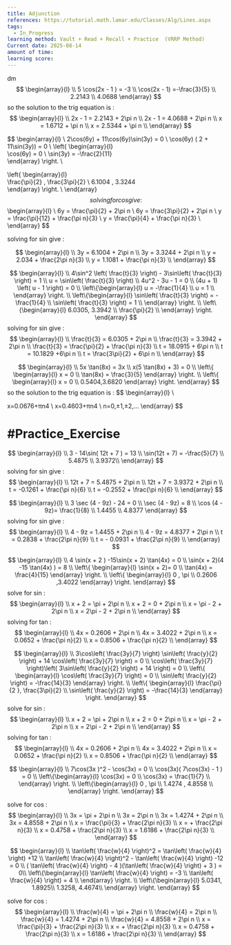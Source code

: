 ```yaml
---
title: Adjunction
references: https://tutorial.math.lamar.edu/Classes/Alg/Lines.aspx
tags:
  - In_Progress
learning method: Vault + Read + Recall + Practice  (VRRP Method)
Current date: 2025-08-14
amount of time: 
learning score:
---
```

dm
$$
\begin{array}{l} \\
5 \cos(2x - 1 )  = -3   \\
\cos(2x - 1)  =-\frac{3}{5}  \\
2.2143  \\
4.0688
\end{array}
$$so the solution to the trig equation is  : 
$$
\begin{array}{l} \\
2x - 1  =   2.2143    +  2\pi n      \\
2x - 1  =   4.0688   +  2\pi n       \\
x  =   1.6712    +  \pi n      \\
x  =   2.5344  +  \pi n      \\
\end{array}
$$


$$
\begin{array}{l}  \\
2\cos(6y) +  11\cos(6y)\sin(3y) =   0  \\
\cos(6y) ( 2 +  11\sin(3y))  =  0  \\
\left\{ \begin{array}{l}  
\cos(6y)  =  0   \\
\sin(3y)   =  -\frac{2}{11}  
\end{array}  \right.  \\
 
\left\{ \begin{array}{l}  
\frac{\pi}{2}  , \frac{3\pi}{2} \\
6.1004 ,  3.3244  
\end{array}  \right.  \\
\end{array}
$$
solving for cos give :  
$$
\begin{array}{l} \\
6y   =    \frac{\pi}{2}   +  2\pi n      \\
6y =   \frac{3\pi}{2}   + 2\pi n      \\
y   =    \frac{\pi}{12}   +  \frac{\pi n}{3}      \\
y =   \frac{\pi}{4}   + \frac{\pi n}{3}      \\
\end{array}
$$

solving for  sin give : 

$$
\begin{array}{l} \\
3y  =  6.1004     +  2\pi n      \\
3y =     3.3244    + 2\pi n      \\
y   =    2.034   +  \frac{2\pi n}{3}      \\
y =   1.1081  + \frac{\pi n}{3}      \\
\end{array}
$$





$$
\begin{array}{l}  \\
4\sin^2  \left( \frac{t}{3}  \right)  -  3\sin\left( \frac{t}{3}   \right) =  1     \\
u  = \sin\left( \frac{t}{3} \right) \\
4u^2   -  3u - 1 =  0  \\
(4u + 1) \left( u - 1 \right)    = 0  \\
\left\{\begin{array}{l}
u  =  -\frac{1}{4}   \\
u  =  1 \\ 
\end{array} 
 \right.   \\
\left\{\begin{array}{l}
\sin\left( \frac{t}{3}   \right)  =  -\frac{1}{4}   \\
\sin\left( \frac{t}{3}   \right)   =  1 \\ 
\end{array} 
 \right.  \\
\left\{\begin{array}{l}
6.0305, 3.3942  \\
\frac{\pi}{2} \\ 
\end{array} 
 \right. 
\end{array}
$$
solving for sin give :  
$$
\begin{array}{l} \\
\frac{t}{3}  =   6.0305   +  2\pi n      \\
\frac{t}{3} =   3.3942    + 2\pi n      \\
\frac{t}{3}   =   \frac{\pi}{2}   +  \frac{\pi n}{3}      \\
t  =   18.0915   +  6\pi n      \\
t =   10.1829   +6\pi n     \\
t   =   \frac{3\pi}{2}   + 6\pi n  \\
\end{array}
$$



$$
\begin{array}{l} \\
5x \tan(8x) = 3x   \\
x(5 \tan(8x)  + 3)  =  0  \\
\left\{ \begin{array}{l}
x  =   0  \\
\tan(8x)  = \frac{3}{5}  
\end{array}  \right.   \\
\left\{ \begin{array}{l}
x  =   0  \\
0.5404,3.6820
\end{array}  \right. 
\end{array}
$$so the solution to the trig equation is  : 
$$
\begin{array}{l} \\

x=0.0676+πn4 \\
x=0.4603+πn4 \\
n=0,±1,±2,…
\end{array}
$$


# #Practice_Exercise 




$$
\begin{array}{l}  \\
3 - 14\sin( 12t  +  7 ) =  13    \\
\sin(12t  + 7)  =  -\frac{5}{7}   \\
5.4875  \\
3.9372\\
\end{array}
$$
solving for sin give :  
$$
\begin{array}{l} \\
12t  + 7  =   5.4875   +  2\pi n       \\
12t +  7  =  3.9372    + 2\pi n      \\
t  =  -0.1261   +  \frac{\pi n}{6}      \\
t =   -0.2552  +  \frac{\pi n}{6}     \\
\end{array}
$$ 







$$
\begin{array}{l}  \\
3 \sec (4 -  9z)  - 24 =  0  \\
 \sec (4 -  9z)    =   8  \\
\cos (4  - 9z)=   \frac{1}{8}   \\
1.4455    \\
 4.8377 
\end{array}
$$
solving for sin give :  
$$
\begin{array}{l} \\
4 -  9z =   1.4455   +  2\pi n       \\
4 -  9z  =   4.8377     + 2\pi n      \\
t  = 0.2838  +  \frac{2\pi n}{9}   \\
t =  - 0.0931 +  \frac{2\pi n}{9}     \\
\end{array}
$$ 





$$
\begin{array}{l}  \\
4 \sin(x  + 2  )    -15\sin(x + 2) \tan(4x) = 0    \\
\sin(x + 2)(4  -15 \tan(4x)   )   =   8  \\
\left\{  \begin{array}{l}
\sin(x + 2)=    0  \\
\tan(4x)   =  \frac{4}{15}
\end{array}
  \right.   \\
\left\{  \begin{array}{l}
0  ,   \pi  \\
0.2606 ,3.4022 
\end{array}
  \right. 
\end{array}
$$
 solve for sin :
  $$
\begin{array}{l} \\
x  +  2 =     \pi      +  2\pi n       \\
x  +  2  =    0     + 2\pi n      \\
x  =     \pi    -  2   +  2\pi n       \\
x  =    2\pi    -  2    + 2\pi n      \\
\end{array}
$$
solving for tan  :
$$
\begin{array}{l} \\
4x =    0.2606   +  2\pi n  \\
4x =  3.4022     +  2\pi n     \\
x =    0.0652   +  \frac{\pi n}{2}  \\
x = 0.8506   +  \frac{\pi n}{2}     \\
\end{array}
$$









$$
\begin{array}{l}   \\
3\cos\left( \frac{3y}{7} \right)  \sin\left(  \frac{y}{2} \right) + 14 \cos\left( \frac{3y}{7} \right)   =   0 \\
\cos\left( \frac{3y}{7} \right)\left(  3\sin\left(  \frac{y}{2} \right) + 14 \right)  = 0      \\
\left\{ \begin{array}{l} 
\cos\left( \frac{3y}{7} \right)  = 0    \\
\sin\left(  \frac{y}{2} \right)   = -\frac{14}{3}
\end{array} \right.   \\
\left\{ \begin{array}{l} 
\frac{\pi}{2 }, \frac{3\pi}{2}     \\
\sin\left(  \frac{y}{2} \right)   = -\frac{14}{3}
\end{array} \right. 
\end{array}
$$
 solve for sin :
  $$
\begin{array}{l} \\
x  +  2 =     \pi      +  2\pi n       \\
x  +  2  =    0     + 2\pi n      \\
x  =     \pi    -  2   +  2\pi n       \\
x  =    2\pi    -  2    + 2\pi n      \\
\end{array}
$$
solving for tan  :
$$
\begin{array}{l} \\
4x =    0.2606   +  2\pi n  \\
4x =  3.4022     +  2\pi n     \\
x =    0.0652   +  \frac{\pi n}{2}  \\
x = 0.8506   +  \frac{\pi n}{2}     \\
\end{array}
$$



$$
\begin{array}{l}  \\
7\cos(3x )^2  - \cos(3x)   = 0  \\
\cos(3x)( 7\cos(3x) - 1  )   =   0 \\
\left\{\begin{array}{l}  
 \cos(3x)  =  0  \\
\cos(3x)   =  \frac{1}{7}  \\
\end{array} 
 \right.   \\
\left\{\begin{array}{l}  
0 , \pi   \\
1.4274  ,  4.8558 \\
\end{array} 
 \right.  
\end{array}
$$

 solve for cos :
  $$
\begin{array}{l} \\
3x   =     \pi      +  2\pi n       \\
3x   =        2\pi n       \\
3x =   1.4274    +  2\pi n  \\
3x =  4.8558      +  2\pi n     \\
x   =     \frac{\pi}{3}      +  \frac{2\pi n}{3}       \\
x   =       +  \frac{2\pi n}{3}         \\
x =  0.4758   +  \frac{2\pi n}{3}    \\
x =  1.6186     +  \frac{2\pi n}{3}       \\
\end{array}
$$



$$
\begin{array}{l}  \\
\tan\left( \frac{w}{4} \right)^2     =  \tan\left( \frac{w}{4}  \right)   +12   \\
\tan\left( \frac{w}{4} \right)^2    - \tan\left( \frac{w}{4}  \right)  -12 =   0     \\
( \tan\left( \frac{w}{4}  \right)  -   4 )(\tan\left( \frac{w}{4}  \right) +  3 ) =   0\\
\left\{\begin{array}{l}  
\tan\left( \frac{w}{4}  \right) =  -3 \\
\tan\left( \frac{w}{4}  \right)   =  4  \\
\end{array} 
 \right.   \\
\left\{\begin{array}{l}  
5.0341, 1.8925\\
1.3258, 4.4674\\
\end{array} 
 \right.  
\end{array}
$$



 solve for cos :
  $$
\begin{array}{l} \\
\frac{w}{4}  =     \pi      +  2\pi n       \\
\frac{w}{4}   =        2\pi n       \\
\frac{w}{4}  =   1.4274    +  2\pi n  \\
\frac{w}{4}  =  4.8558      +  2\pi n     \\
x   =     \frac{\pi}{3}      +  \frac{2\pi n}{3}       \\
x   =       +  \frac{2\pi n}{3}         \\
x =  0.4758   +  \frac{2\pi n}{3}    \\
x =  1.6186     +  \frac{2\pi n}{3}       \\
\end{array}
$$
